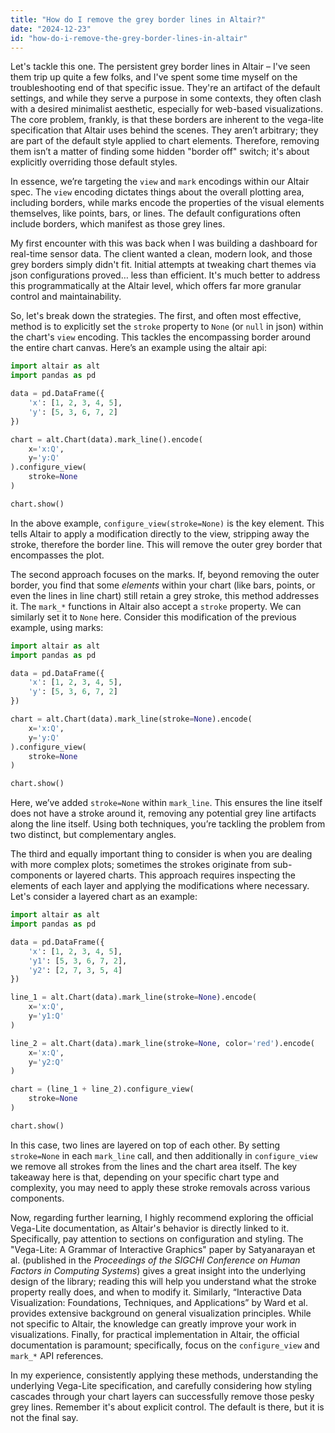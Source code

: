 ```yaml
---
title: "How do I remove the grey border lines in Altair?"
date: "2024-12-23"
id: "how-do-i-remove-the-grey-border-lines-in-altair"
---
```


Let's tackle this one. The persistent grey border lines in Altair – I've seen them trip up quite a few folks, and I've spent some time myself on the troubleshooting end of that specific issue. They're an artifact of the default settings, and while they serve a purpose in some contexts, they often clash with a desired minimalist aesthetic, especially for web-based visualizations. The core problem, frankly, is that these borders are inherent to the vega-lite specification that Altair uses behind the scenes. They aren’t arbitrary; they are part of the default style applied to chart elements. Therefore, removing them isn’t a matter of finding some hidden "border off" switch; it's about explicitly overriding those default styles.

In essence, we’re targeting the `view` and `mark` encodings within our Altair spec. The `view` encoding dictates things about the overall plotting area, including borders, while marks encode the properties of the visual elements themselves, like points, bars, or lines. The default configurations often include borders, which manifest as those grey lines.

My first encounter with this was back when I was building a dashboard for real-time sensor data. The client wanted a clean, modern look, and those grey borders simply didn't fit. Initial attempts at tweaking chart themes via json configurations proved… less than efficient. It's much better to address this programmatically at the Altair level, which offers far more granular control and maintainability.

So, let's break down the strategies. The first, and often most effective, method is to explicitly set the `stroke` property to `None` (or `null` in json) within the chart's `view` encoding. This tackles the encompassing border around the entire chart canvas. Here’s an example using the altair api:

```python
import altair as alt
import pandas as pd

data = pd.DataFrame({
    'x': [1, 2, 3, 4, 5],
    'y': [5, 3, 6, 7, 2]
})

chart = alt.Chart(data).mark_line().encode(
    x='x:Q',
    y='y:Q'
).configure_view(
    stroke=None
)

chart.show()
```

In the above example, `configure_view(stroke=None)` is the key element. This tells Altair to apply a modification directly to the view, stripping away the stroke, therefore the border line. This will remove the outer grey border that encompasses the plot.

The second approach focuses on the marks. If, beyond removing the outer border, you find that some *elements* within your chart (like bars, points, or even the lines in line chart) still retain a grey stroke, this method addresses it. The `mark_*` functions in Altair also accept a `stroke` property. We can similarly set it to `None` here. Consider this modification of the previous example, using marks:

```python
import altair as alt
import pandas as pd

data = pd.DataFrame({
    'x': [1, 2, 3, 4, 5],
    'y': [5, 3, 6, 7, 2]
})

chart = alt.Chart(data).mark_line(stroke=None).encode(
    x='x:Q',
    y='y:Q'
).configure_view(
    stroke=None
)

chart.show()
```

Here, we’ve added `stroke=None` within `mark_line`. This ensures the line itself does not have a stroke around it, removing any potential grey line artifacts along the line itself. Using both techniques, you’re tackling the problem from two distinct, but complementary angles.

The third and equally important thing to consider is when you are dealing with more complex plots; sometimes the strokes originate from sub-components or layered charts. This approach requires inspecting the elements of each layer and applying the modifications where necessary. Let's consider a layered chart as an example:

```python
import altair as alt
import pandas as pd

data = pd.DataFrame({
    'x': [1, 2, 3, 4, 5],
    'y1': [5, 3, 6, 7, 2],
    'y2': [2, 7, 3, 5, 4]
})

line_1 = alt.Chart(data).mark_line(stroke=None).encode(
    x='x:Q',
    y='y1:Q'
)

line_2 = alt.Chart(data).mark_line(stroke=None, color='red').encode(
    x='x:Q',
    y='y2:Q'
)

chart = (line_1 + line_2).configure_view(
    stroke=None
)

chart.show()
```

In this case, two lines are layered on top of each other. By setting `stroke=None` in each `mark_line` call, and then additionally in `configure_view` we remove all strokes from the lines and the chart area itself. The key takeaway here is that, depending on your specific chart type and complexity, you may need to apply these stroke removals across various components.

Now, regarding further learning, I highly recommend exploring the official Vega-Lite documentation, as Altair's behavior is directly linked to it. Specifically, pay attention to sections on configuration and styling. The "Vega-Lite: A Grammar of Interactive Graphics" paper by Satyanarayan et al. (published in the *Proceedings of the SIGCHI Conference on Human Factors in Computing Systems*) gives a great insight into the underlying design of the library; reading this will help you understand what the stroke property really does, and when to modify it. Similarly, “Interactive Data Visualization: Foundations, Techniques, and Applications” by Ward et al. provides extensive background on general visualization principles. While not specific to Altair, the knowledge can greatly improve your work in visualizations. Finally, for practical implementation in Altair, the official documentation is paramount; specifically, focus on the `configure_view` and `mark_*` API references.

In my experience, consistently applying these methods, understanding the underlying Vega-Lite specification, and carefully considering how styling cascades through your chart layers can successfully remove those pesky grey lines. Remember it's about explicit control. The default is there, but it is not the final say.
